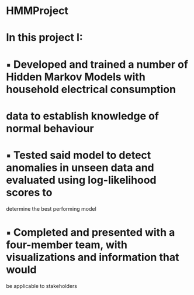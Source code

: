 # HMMProject


# In this project I:

# ▪ Developed and trained a number of Hidden Markov Models with household electrical consumption
# data to establish knowledge of normal behaviour
# ▪ Tested said model to detect anomalies in unseen data and evaluated using log-likelihood scores to
determine the best performing model
# ▪ Completed and presented with a four-member team, with visualizations and information that would
be applicable to stakeholders
